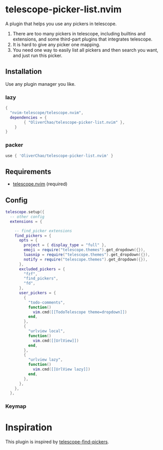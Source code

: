 # telescope-picker-list.nvim

<!-- Find all pickers available (includes `builtins` and `extensions`) -->
A plugin that helps you use any pickers in telescope.

1. There are too many pickers in telescope, including builtins and extensions, and some third-part plugins that integrates telescope.
2. It is hard to give any picker one mapping.
3. You need one way to easily list all pickers and then search you want, and just run this picker.

<!-- https://user-images.githubusercontent.com/28680236/147249475-d0729f2d-01cc-45d0-9ab8-b4ac511ecc24.mov -->

## Installation

Use any plugin manager you like.
### lazy
```lua
{
  "nvim-telescope/telescope.nvim",
  dependencies = {
        { "OliverChao/telescope-picker-list.nvim" },
    }
}

```
### packer
```lua
use { 'OliverChao/telescope-picker-list.nvim' }
```

## Requirements

* [telescope.nvim](https://github.com/nvim-telescope/telescope.nvim) (required)


## Config

```lua
telescope.setup({
  -- other config
  extensions = {

    -- find_picker extensions
    find_pickers = {
      opts = {
        project = { display_type = "full" },
        emoji = require("telescope.themes").get_dropdown({}),
        luasnip = require("telescope.themes").get_dropdown({}),
        notify = require("telescope.themes").get_dropdown({}),
      },
      excluded_pickers = {
        "fzf",
        "find_pickers",
        "fd",
      },
      user_pickers = {
        {
          "todo-comments",
          function()
            vim.cmd([[TodoTelescope theme=dropdown]])
          end,
        },
        {
          "urlview local",
          function()
            vim.cmd([[UrlView]])
          end,
        },
        {
          "urlview lazy",
          function()
            vim.cmd([[UrlView lazy]])
          end,
        },
      },
    },
  },
```

### Keymap


# Inspiration
This plugin is inspired by [telescope-find-pickers](https://github.com/prochri/telescope-all-recent.nvim).
